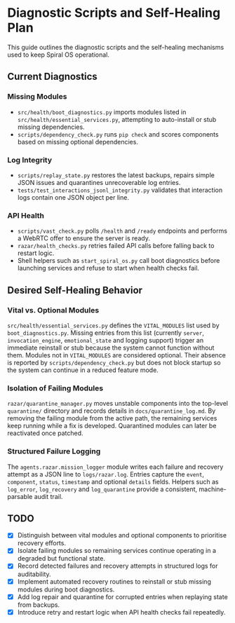 # Diagnostic Scripts and Self-Healing Plan

This guide outlines the diagnostic scripts and the self-healing mechanisms
used to keep Spiral OS operational.

## Current Diagnostics

### Missing Modules
- `src/health/boot_diagnostics.py` imports modules listed in `src/health/essential_services.py`, attempting to auto-install or stub missing dependencies.
- `scripts/dependency_check.py` runs `pip check` and scores components based on missing optional dependencies.

### Log Integrity
- `scripts/replay_state.py` restores the latest backups, repairs simple JSON issues and quarantines unrecoverable log entries.
- `tests/test_interactions_jsonl_integrity.py` validates that interaction logs contain one JSON object per line.

### API Health
- `scripts/vast_check.py` polls `/health` and `/ready` endpoints and performs a WebRTC offer to ensure the server is ready.
- `razar/health_checks.py` retries failed API calls before falling back to restart logic.
- Shell helpers such as `start_spiral_os.py` call boot diagnostics before launching services and refuse to start when health checks fail.

## Desired Self-Healing Behavior

### Vital vs. Optional Modules
`src/health/essential_services.py` defines the `VITAL_MODULES` list used by
`boot_diagnostics.py`. Missing entries from this list (currently `server`,
`invocation_engine`, `emotional_state` and logging support) trigger an
immediate reinstall or stub because the system cannot function without them.
Modules not in `VITAL_MODULES` are considered optional. Their absence is
reported by `scripts/dependency_check.py` but does not block startup so the
system can continue in a reduced feature mode.

### Isolation of Failing Modules
`razar/quarantine_manager.py` moves unstable components into the top-level
`quarantine/` directory and records details in `docs/quarantine_log.md`. By
removing the failing module from the active path, the remaining services keep
running while a fix is developed. Quarantined modules can later be
reactivated once patched.

### Structured Failure Logging
The `agents.razar.mission_logger` module writes each failure and recovery
attempt as a JSON line to `logs/razar.log`. Entries capture the `event`,
`component`, `status`, `timestamp` and optional `details` fields. Helpers such
as `log_error`, `log_recovery` and `log_quarantine` provide a consistent,
machine-parsable audit trail.

## TODO
- [x] Distinguish between vital modules and optional components to prioritise recovery efforts.
- [x] Isolate failing modules so remaining services continue operating in a degraded but functional state.
- [x] Record detected failures and recovery attempts in structured logs for auditability.
- [x] Implement automated recovery routines to reinstall or stub missing modules during boot diagnostics.
- [x] Add log repair and quarantine for corrupted entries when replaying state from backups.
- [x] Introduce retry and restart logic when API health checks fail repeatedly.
